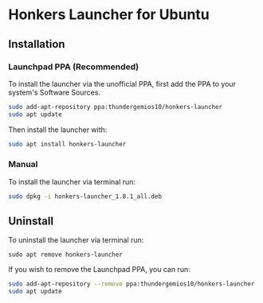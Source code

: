 
# Honkers Launcher for Ubuntu

## Installation

### Launchpad PPA (Recommended)
To install the launcher via the unofficial PPA, first add the PPA to your system's Software Sources.
```bash
sudo add-apt-repository ppa:thundergemios10/honkers-launcher
sudo apt update
```

Then install the launcher with:
```bash
sudo apt install honkers-launcher
```

### Manual
To install the launcher via terminal run:
```bash
sudo dpkg -i honkers-launcher_1.8.1_all.deb
```

## Uninstall

To uninstall the launcher via terminal run:
```
sudo apt remove honkers-launcher
```

If you wish to remove the Launchpad PPA, you can run:
```bash
sudo add-apt-repository --remove ppa:thundergemios10/honkers-launcher
sudo apt update
```